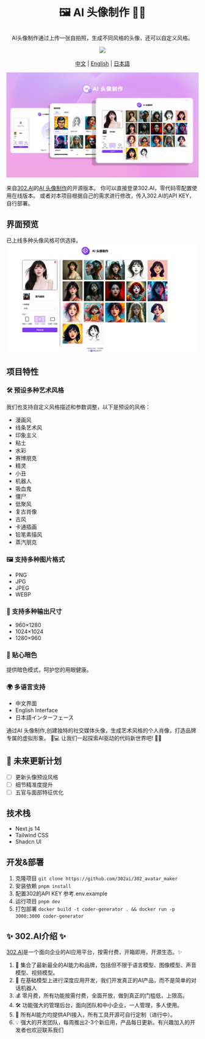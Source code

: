 # <p align="center">🖼️ AI 头像制作 🚀✨</p>

<p align="center">AI头像制作通过上传一张自拍照，生成不同风格的头像，还可以自定义风格。</p>

<p align="center"><a href="https://302.ai/tools/headshot/" target="blank"><img src="https://file.302.ai/gpt/imgs/github/20250102/72a57c4263944b73bf521830878ae39a.png" /></a></p >

<p align="center"><a href="README_zh.md">中文</a> | <a href="README.md">English</a> | <a href="README_ja.md">日本語</a></p>

![界面预览](docs/AI头像制作.png)

来自[302.AI](https://302.ai)的[AI 头像制作](https://302.ai/tools/headshot/)的开源版本。
你可以直接登录302.AI，零代码零配置使用在线版本。
或者对本项目根据自己的需求进行修改，传入302.AI的API KEY，自行部署。

## 界面预览
已上线多种头像风格可供选择。
![界面预览](docs/头像1.png)


## 项目特性
### 🛠️ 预设多种艺术风格
我们也支持自定义风格描述和参数调整，以下是预设的风格：
  - 漫画风
  - 线条艺术风
  - 印象主义
  - 粘土
  - 水彩
  - 赛博朋克
  - 精灵
  - 小丑
  - 机器人
  - 吸血鬼
  - 僵尸
  - 低聚风
  - 复古肖像
  - 古风
  - 卡通插画
  - 铅笔素描风
  - 蒸汽朋克

### 🖼️ 支持多种图片格式
  - PNG
  - JPG
  - JPEG
  - WEBP

### 📐 支持多种输出尺寸
  - 960×1280
  - 1024×1024
  - 1280×960

### 🌙 贴心暗色
  提供暗色模式，呵护您的用眼健康。

### 🌍 多语言支持
  - 中文界面
  - English Interface
  - 日本語インターフェース

通过AI 头像制作,创建独特的社交媒体头像，生成艺术风格的个人肖像，打造品牌专属的虚拟形象。 🎉💻 让我们一起探索AI驱动的代码新世界吧! 🌟🚀

## 🚩 未来更新计划
- [ ] 更新头像预设风格
- [ ] 细节精准度提升
- [ ] 五官与面部特征优化
  
## 技术栈
- Next.js 14
- Tailwind CSS
- Shadcn UI

## 开发&部署
1. 克隆项目 `git clone https://github.com/302ai/302_avatar_maker`
2. 安装依赖 `pnpm install`
3. 配置302的API KEY 参考.env.example
4. 运行项目 `pnpm dev`
5. 打包部署 `docker build -t coder-generator . && docker run -p 3000:3000 coder-generator`


## ✨ 302.AI介绍 ✨
[302.AI](https://302.ai)是一个面向企业的AI应用平台，按需付费，开箱即用，开源生态。✨
1. 🧠 集合了最新最全的AI能力和品牌，包括但不限于语言模型、图像模型、声音模型、视频模型。
2. 🚀 在基础模型上进行深度应用开发，我们开发真正的AI产品，而不是简单的对话机器人
3. 💰 零月费，所有功能按需付费，全面开放，做到真正的门槛低，上限高。
4. 🛠 功能强大的管理后台，面向团队和中小企业，一人管理，多人使用。
5. 🔗 所有AI能力均提供API接入，所有工具开源可自行定制（进行中）。
6. 💡 强大的开发团队，每周推出2-3个新应用，产品每日更新。有兴趣加入的开发者也欢迎联系我们
